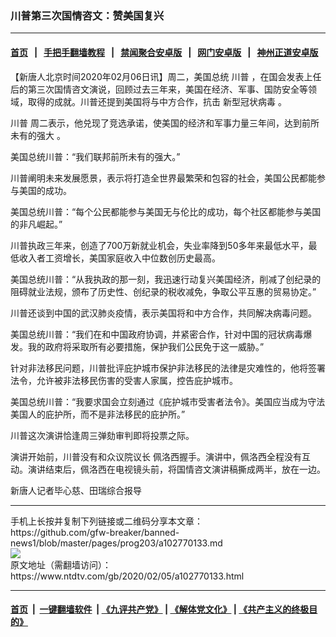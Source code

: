 ### 川普第三次国情咨文：赞美国复兴
------------------------

#### [首页](https://github.com/gfw-breaker/banned-news1/blob/master/README.md) &nbsp;&nbsp;|&nbsp;&nbsp; [手把手翻墙教程](https://github.com/gfw-breaker/guides/wiki) &nbsp;&nbsp;|&nbsp;&nbsp; [禁闻聚合安卓版](https://github.com/gfw-breaker/bn-android) &nbsp;&nbsp;|&nbsp;&nbsp; [网门安卓版](https://github.com/oGate2/oGate) &nbsp;&nbsp;|&nbsp;&nbsp; [神州正道安卓版](https://github.com/SzzdOgate/update) 



<div><div class="post_content" itemprop="articleBody">
 <p>
  【新唐人北京时间2020年02月06日讯】周二，美国总统
  <ok href="https://www.ntdtv.com/gb/川普.htm">
   川普
  </ok>
  ，在国会发表上任后的第三次国情咨文演说，回顾过去三年来，美国在经济、军事、国防安全等领域，取得的成就。川普还提到美国将与中方合作，抗击
  <ok href="https://www.ntdtv.com/gb/新型冠状病毒.htm">
   新型冠状病毒
  </ok>
  。
 </p>
 <p>
  <ok href="https://www.ntdtv.com/gb/川普.htm">
   川普
  </ok>
  周二表示，他兑现了竞选承诺，使美国的经济和军事力量三年间，达到前所未有的强大 。
 </p>
 <p>
  美国总统川普：“我们联邦前所未有的强大。”
 </p>
 <p>
  川普阐明未来发展愿景，表示将打造全世界最繁荣和包容的社会，美国公民都能参与美国的成功。
 </p>
 <p>
  美国总统川普：“每个公民都能参与美国无与伦比的成功，每个社区都能参与美国的非凡崛起。”
 </p>
 <p>
  川普执政三年来，创造了700万新就业机会，失业率降到50多年来最低水平，最低收入者工资增长，美国家庭收入中位数创历史最高。
 </p>
 <p>
  美国总统川普：“从我执政的那一刻，我迅速行动复兴美国经济，削减了创纪录的阻碍就业法规，颁布了历史性、创纪录的税收减免，争取公平互惠的贸易协定。”
 </p>
 <p>
  川普还谈到中国的武汉肺炎疫情，表示美国将和中方合作，共同解决病毒问题。
 </p>
 <p>
  美国总统川普：“我们在和中国政府协调，并紧密合作，针对中国的冠状病毒爆发。我的政府将采取所有必要措施，保护我们公民免于这一威胁。”
 </p>
 <p>
  针对非法移民问题，川普批评庇护城市保护非法移民的法律是灾难性的，他将签署法令，允许被非法移民伤害的受害人家属，控告庇护城市。
 </p>
 <p>
  美国总统川普：“我要求国会立刻通过《庇护城市受害者法令》。美国应当成为守法美国人的庇护所，而不是非法移民的庇护所。”
 </p>
 <p>
  川普这次演讲恰逢周三弹劾审判即将投票之际。
 </p>
 <p>
  演讲开始前，川普没有和众议院议长 佩洛西握手。演讲中，佩洛西全程没有互动。演讲结束后，佩洛西在电视镜头前，将国情咨文演讲稿撕成两半，放在一边。
 </p>
 <p>
  新唐人记者毕心慈、田瑞综合报导
 </p>
 <div class="single_ad">
 </div>
</div>
</div>
<hr/>
手机上长按并复制下列链接或二维码分享本文章：<br/>
https://github.com/gfw-breaker/banned-news1/blob/master/pages/prog203/a102770133.md <br/>
<a href='https://github.com/gfw-breaker/banned-news1/blob/master/pages/prog203/a102770133.md'><img src='https://github.com/gfw-breaker/banned-news1/blob/master/pages/prog203/a102770133.md.png'/></a> <br/>
原文地址（需翻墙访问）：https://www.ntdtv.com/gb/2020/02/05/a102770133.html


------------------------
#### [首页](https://github.com/gfw-breaker/banned-news1/blob/master/README.md) &nbsp;|&nbsp; [一键翻墙软件](https://github.com/gfw-breaker/nogfw/blob/master/README.md) &nbsp;| [《九评共产党》](https://github.com/gfw-breaker/9ping.md/blob/master/README.md#九评之一评共产党是什么) | [《解体党文化》](https://github.com/gfw-breaker/jtdwh.md/blob/master/README.md) | [《共产主义的终极目的》](https://github.com/gfw-breaker/gczydzjmd.md/blob/master/README.md)


<img src='http://gfw-breaker.win/banned-news/pages/prog203/a102770133.md' width='0px' height='0px'/>